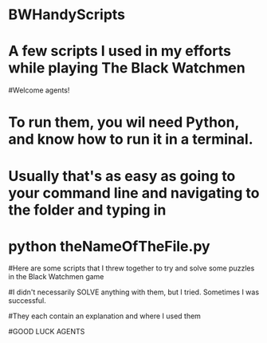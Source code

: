 # BWHandyScripts
# A few scripts I used in my efforts while playing The Black Watchmen

#Welcome agents!

# To run them, you wil need Python, and know how to run it in a terminal.
# Usually that's as easy as going to your command line and navigating to the folder and typing in
# python theNameOfTheFile.py 

#Here are some scripts that I threw together to try and solve some puzzles in the Black Watchmen game

#I didn't necessarily SOLVE anything with them, but I tried. Sometimes I was successful.

#They each contain an explanation and where I used them


#GOOD LUCK AGENTS

